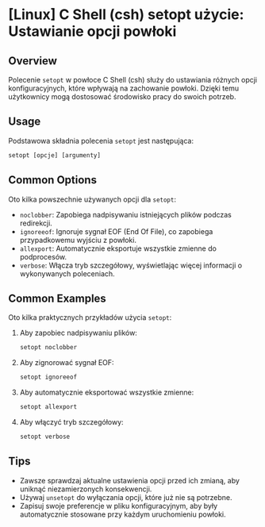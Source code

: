 # [Linux] C Shell (csh) setopt użycie: Ustawianie opcji powłoki

## Overview
Polecenie `setopt` w powłoce C Shell (csh) służy do ustawiania różnych opcji konfiguracyjnych, które wpływają na zachowanie powłoki. Dzięki temu użytkownicy mogą dostosować środowisko pracy do swoich potrzeb.

## Usage
Podstawowa składnia polecenia `setopt` jest następująca:

```csh
setopt [opcje] [argumenty]
```

## Common Options
Oto kilka powszechnie używanych opcji dla `setopt`:

- `noclobber`: Zapobiega nadpisywaniu istniejących plików podczas redirekcji.
- `ignoreeof`: Ignoruje sygnał EOF (End Of File), co zapobiega przypadkowemu wyjściu z powłoki.
- `allexport`: Automatycznie eksportuje wszystkie zmienne do podprocesów.
- `verbose`: Włącza tryb szczegółowy, wyświetlając więcej informacji o wykonywanych poleceniach.

## Common Examples
Oto kilka praktycznych przykładów użycia `setopt`:

1. Aby zapobiec nadpisywaniu plików:
   ```csh
   setopt noclobber
   ```

2. Aby zignorować sygnał EOF:
   ```csh
   setopt ignoreeof
   ```

3. Aby automatycznie eksportować wszystkie zmienne:
   ```csh
   setopt allexport
   ```

4. Aby włączyć tryb szczegółowy:
   ```csh
   setopt verbose
   ```

## Tips
- Zawsze sprawdzaj aktualne ustawienia opcji przed ich zmianą, aby uniknąć niezamierzonych konsekwencji.
- Używaj `unsetopt` do wyłączania opcji, które już nie są potrzebne.
- Zapisuj swoje preferencje w pliku konfiguracyjnym, aby były automatycznie stosowane przy każdym uruchomieniu powłoki.